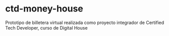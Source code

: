 # ctd-money-house
Prototipo de billetera virtual realizada como proyecto integrador de Certified Tech Developer, curso de Digital House
